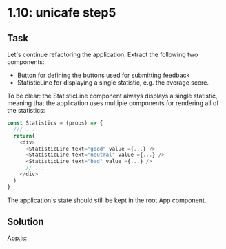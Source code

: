 # 1.10: unicafe step5

## Task

Let's continue refactoring the application. Extract the following two components:

- Button for defining the buttons used for submitting feedback
- StatisticLine for displaying a single statistic, e.g. the average score.

To be clear: the StatisticLine component always displays a single statistic, meaning that the application uses multiple components for rendering all of the statistics:

```javascript
const Statistics = (props) => {
  /// ...
  return(
    <div>
      <StatisticLine text="good" value ={...} />
      <StatisticLine text="neutral" value ={...} />
      <StatisticLine text="bad" value ={...} />
      // ...
    </div>
  )
}
```

The application's state should still be kept in the root App component.

## Solution

App.js: